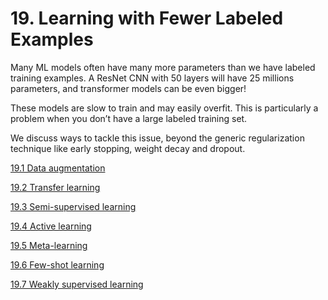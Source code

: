 # 19. Learning with Fewer Labeled Examples

Many ML models often have many more parameters than we have labeled training examples. A ResNet CNN with 50 layers will have 25 millions parameters, and transformer models can be even bigger!

These models are slow to train and may easily overfit. This is particularly a problem when you don’t have a large labeled training set.

We discuss ways to tackle this issue, beyond the generic regularization technique like early stopping, weight decay and dropout.

[19.1 Data augmentation](19%20Learning%20with%20Fewer%20Labeled%20Examples%208f8bdaefdf43426482d4ce4d0dd9eb56/19%201%20Data%20augmentation%2035587d7d0dfc4bb7ab5132b5eef790e3.md)

[19.2 Transfer learning](19%20Learning%20with%20Fewer%20Labeled%20Examples%208f8bdaefdf43426482d4ce4d0dd9eb56/19%202%20Transfer%20learning%20d73952699c1a4b1aae6a98754e0bae78.md)

[19.3 Semi-supervised learning](19%20Learning%20with%20Fewer%20Labeled%20Examples%208f8bdaefdf43426482d4ce4d0dd9eb56/19%203%20Semi-supervised%20learning%20c5ff6e7363d841faad39eeff02e25eeb.md)

[19.4 Active learning](19%20Learning%20with%20Fewer%20Labeled%20Examples%208f8bdaefdf43426482d4ce4d0dd9eb56/19%204%20Active%20learning%201e139fbae64d4a6cbabca048991420df.md)

[19.5 Meta-learning](19%20Learning%20with%20Fewer%20Labeled%20Examples%208f8bdaefdf43426482d4ce4d0dd9eb56/19%205%20Meta-learning%20bad235f3cc964eaf9461a1ffaf665af3.md)

[19.6 Few-shot learning](19%20Learning%20with%20Fewer%20Labeled%20Examples%208f8bdaefdf43426482d4ce4d0dd9eb56/19%206%20Few-shot%20learning%20717f480aad8340a09e159eced7c79338.md)

[19.7 Weakly supervised learning](19%20Learning%20with%20Fewer%20Labeled%20Examples%208f8bdaefdf43426482d4ce4d0dd9eb56/19%207%20Weakly%20supervised%20learning%20148be1dbdafe49f98c737f6bffbbdbc0.md)